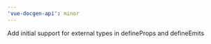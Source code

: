 ```yaml
---
'vue-docgen-api': minor
---
```


Add initial support for external types in defineProps and defineEmits
